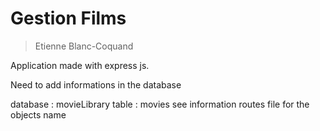# Gestion Films

> Etienne Blanc-Coquand

Application made with express js.

Need to add informations in the database

database : movieLibrary
table : movies
see information routes file for the objects name
